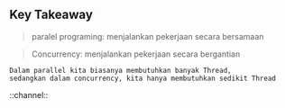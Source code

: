 ## Key Takeaway

> paralel programing: menjalankan pekerjaan secara bersamaan 

> Concurrency: menjalankan pekerjaan secara bergantian

```
Dalam parallel kita biasanya membutuhkan banyak Thread, 
sedangkan dalam concurrency, kita hanya membutuhkan sedikit Thread
```

::channel::
